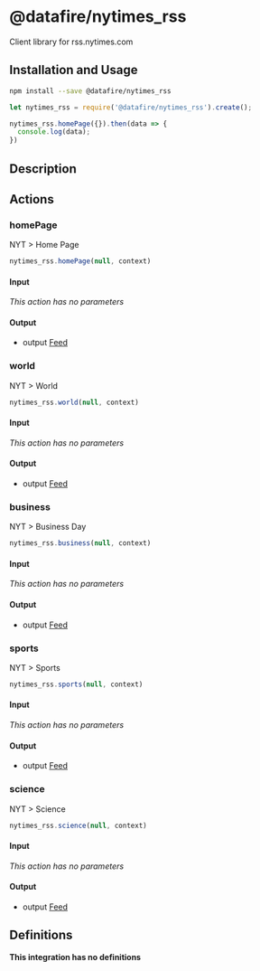 # @datafire/nytimes_rss

Client library for rss.nytimes.com

## Installation and Usage
```bash
npm install --save @datafire/nytimes_rss
```
```js
let nytimes_rss = require('@datafire/nytimes_rss').create();

nytimes_rss.homePage({}).then(data => {
  console.log(data);
})
```

## Description



## Actions

### homePage
NYT > Home Page


```js
nytimes_rss.homePage(null, context)
```

#### Input
*This action has no parameters*

#### Output
* output [Feed](#feed)

### world
NYT > World


```js
nytimes_rss.world(null, context)
```

#### Input
*This action has no parameters*

#### Output
* output [Feed](#feed)

### business
NYT > Business Day


```js
nytimes_rss.business(null, context)
```

#### Input
*This action has no parameters*

#### Output
* output [Feed](#feed)

### sports
NYT > Sports


```js
nytimes_rss.sports(null, context)
```

#### Input
*This action has no parameters*

#### Output
* output [Feed](#feed)

### science
NYT > Science


```js
nytimes_rss.science(null, context)
```

#### Input
*This action has no parameters*

#### Output
* output [Feed](#feed)



## Definitions

**This integration has no definitions**
